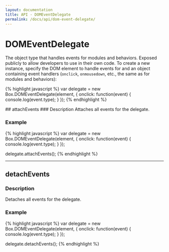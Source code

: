 ```yaml
---
layout: documentation
title: API - DOMEventDelegate
permalink: /docs/api/dom-event-delegate/
---
```


# DOMEventDelegate

The object type that handles events for modules and behaviors. Exposed publicly to allow developers to use in their own code. To create a new instance, specify the DOM element to handle events for and an object containing event handlers (`onclick`, `onmousedown`, etc., the same as for modules and behaviors):

{% highlight javascript %}
var delegate = new Box.DOMEventDelegate(element, {
	onclick: function(event) {
		console.log(event.type);
	}
});
{% endhighlight %}


<div class="anchor" id="attachEvents"></div>
## attachEvents
### Description
Attaches all events for the delegate.

### Example
{% highlight javascript %}
var delegate = new Box.DOMEventDelegate(element, {
	onclick: function(event) {
		console.log(event.type);
	}
});

delegate.attachEvents();
{% endhighlight %}

<hr class="separator">

<div class="anchor" id="detachEvents"></div>

## detachEvents
### Description
Detaches all events for the delegate.

### Example
{% highlight javascript %}
var delegate = new Box.DOMEventDelegate(element, {
	onclick: function(event) {
		console.log(event.type);
	}
});

delegate.detachEvents();
{% endhighlight %}

